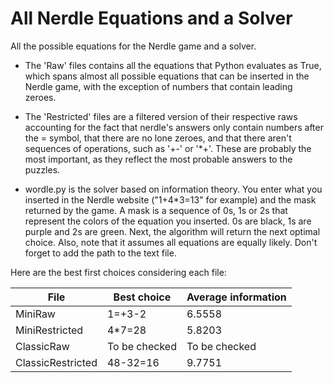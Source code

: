 # All Nerdle Equations and a Solver
All the possible equations for the Nerdle game and a solver.

- The 'Raw' files contains all the equations that Python evaluates as True, which spans almost all possible equations that can be inserted in the Nerdle game, with the exception of numbers that contain leading zeroes.
- The 'Restricted' files are a filtered version of their respective raws accounting for the fact that nerdle's answers only contain numbers after the = symbol, that there are no lone zeroes, and that there aren't sequences of operations, such as '+-' or '*+'. These are probably the most important, as they reflect the most probable answers to the puzzles.

- wordle.py is the solver based on information theory. You enter what you inserted in the Nerdle website ("1+4*3=13" for example) and the mask returned by the game. A mask is a sequence of 0s, 1s or 2s that represent the colors of the equation you inserted. 0s are black, 1s are purple and 2s are green. Next, the algorithm will return the next optimal choice. Also, note that it assumes all equations are equally likely. Don't forget to add the path to the text file. 

Here are the best first choices considering each file:

| File              | Best choice   | Average information |
| ----------------- | ------------- | ------------------- |
| MiniRaw           |     1=+3-2    |       6.5558        |
| MiniRestricted    |    4*7=28     |       5.8203        |
| ClassicRaw        | To be checked |    To be checked    |
| ClassicRestricted |    48-32=16   |        9.7751       |
